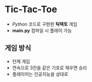 # Tic-Tac-Toe
- *Python* 코드로 구현한 **틱택토** 게임
- **main.py** 컴파일 시 플레이 가능

## 게임 방식
- 턴제 게임
- 연속으로 3칸을 같은 기호로 채우면 승리
- 플레이어는 인공지능을 상대로 
